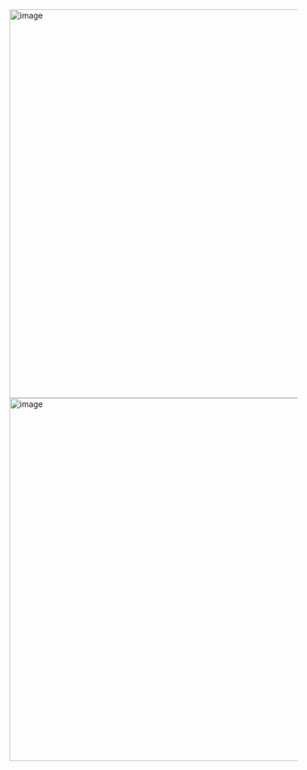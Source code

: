 <img width="680" alt="image" src="https://user-images.githubusercontent.com/115972838/214216136-32de604b-4659-4dfd-b411-2bc1b7b149c8.png">

<img width="635" alt="image" src="https://user-images.githubusercontent.com/115972838/214216262-d4bd6a0f-9d8a-4f55-a37a-17d4d860ac1a.png">
